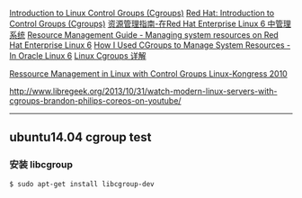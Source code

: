 
[Introduction to Linux Control Groups (Cgroups)](https://sysadmincasts.com/episodes/14-introduction-to-linux-control-groups-cgroups)
[](http://en.wikipedia.org/wiki/Cgroups)
[Red Hat: Introduction to Control Groups (Cgroups)](https://access.redhat.com/documentation/en-US/Red_Hat_Enterprise_Linux/6/html-single/Resource_Management_Guide/index.html#idm53784800)
[资​​​源​​​管​​​理​​​指​​​南​​​-在​​​ Red Hat Enterprise Linux 6 中​​​管​​​理​​​系​​​统](https://access.redhat.com/documentation/zh-CN/Red_Hat_Enterprise_Linux/6/html/Resource_Management_Guide/)
[Resource Management Guide - Managing system resources on Red Hat Enterprise Linux 6](https://access.redhat.com/documentation/en-US/Red_Hat_Enterprise_Linux/6/html-single/Resource_Management_Guide/index.html)
[How I Used CGroups to Manage System Resources - In Oracle Linux 6](http://www.oracle.com/technetwork/articles/servers-storage-admin/resource-controllers-linux-1506602.html)
[Linux Cgroups 详解](http://files.cnblogs.com/lisperl/cgroups%E4%BB%8B%E7%BB%8D.pdf)

[Ressource Management in Linux with Control Groups Linux-Kongress 2010](http://www.linux-kongress.org/2010/slides/seyfried-cgroups-linux-kongress-2010-presentation.pdf)


http://www.libregeek.org/2013/10/31/watch-modern-linux-servers-with-cgroups-brandon-philips-coreos-on-youtube/

---

## ubuntu14.04 cgroup test

### 安装 libcgroup
	
	$ sudo apt-get install libcgroup-dev

